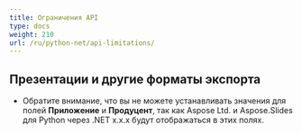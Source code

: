 ```yaml
---
title: Ограничения API
type: docs
weight: 210
url: /ru/python-net/api-limitations/
---
```


## **Презентации и другие форматы экспорта**
- Обратите внимание, что вы не можете устанавливать значения для полей **Приложение** и **Продуцент**, так как Aspose Ltd. и Aspose.Slides для Python через .NET x.x.x будут отображаться в этих полях.